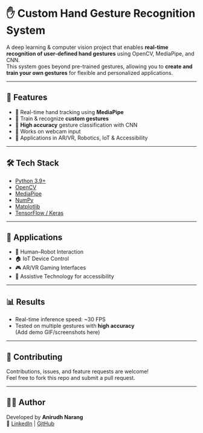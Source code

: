 # ✋ Custom Hand Gesture Recognition System  

A deep learning & computer vision project that enables **real-time recognition of user-defined hand gestures** using OpenCV, MediaPipe, and CNN.  
This system goes beyond pre-trained gestures, allowing you to **create and train your own gestures** for flexible and personalized applications.  

---

## 🚀 Features  
- 🔹 Real-time hand tracking using **MediaPipe**  
- 🔹 Train & recognize **custom gestures**  
- 🔹 **High accuracy** gesture classification with CNN  
- 🔹 Works on webcam input  
- 🔹 Applications in AR/VR, Robotics, IoT & Accessibility  

---

## 🛠️ Tech Stack  
- [Python 3.9+](https://www.python.org/)  
- [OpenCV](https://opencv.org/)  
- [MediaPipe](https://mediapipe.dev/)  
- [NumPy](https://numpy.org/)  
- [Matplotlib](https://matplotlib.org/)  
- [TensorFlow / Keras](https://www.tensorflow.org/)  

---

## 🎯 Applications  
- 🤖 Human–Robot Interaction  
- 🏠 IoT Device Control  
- 🎮 AR/VR Gaming Interfaces  
- 🦾 Assistive Technology for accessibility  

---

## 📊 Results  
- Real-time inference speed: ~30 FPS  
- Tested on multiple gestures with **high accuracy**  
(Add demo GIF/screenshots here)  

---

## 🤝 Contributing  
Contributions, issues, and feature requests are welcome!  
Feel free to fork this repo and submit a pull request.  

---

## 👨‍💻 Author  
Developed by **Anirudh Narang**  
🔗 [LinkedIn](https://linkedin.com/anirudh-narang) | [GitHub](https://github.com/anirudh15-cyber)  
